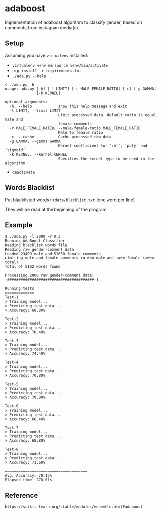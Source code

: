 # adaboost

Implementation of adaboost algorithm to classify gender,
based on comments from instagram media(s).

## Setup

Assuming you have `virtualenv` installed:
- `virtualenv venv && source venv/bin/activate`
- `pip install -r requirements.txt`
- `./ada.py --help`

```
$ ./ada.py -h
usage: ada.py [-h] [-l LIMIT] [-r MALE_FEMALE_RATIO] [-c] [-g GAMMA]
              [-k KERNEL]

optional arguments:
  -h, --help            show this help message and exit
  -l LIMIT, --limit LIMIT
                        Limit processed data, default ratio is equal male and
                        female comments
  -r MALE_FEMALE_RATIO, --male-female-ratio MALE_FEMALE_RATIO
                        Male to female ratio
  -c, --cache           Cache processed raw data
  -g GAMMA, --gamma GAMMA
                        Kernel coefficient for ‘rbf’, ‘poly’ and ‘sigmoid’
  -k KERNEL, --kernel KERNEL
                        Specifies the kernel type to be used in the algorithm
```

- `deactivate`

## Words Blacklist

Put blacklisted words in `data/blacklist.txt` (one word per line)

They will be read at the beginning of the program.

## Example

```
$ ./ada.py -l 2000 -r 0.3
Running AdaBoost Classifier
Reading blacklist words file
Reading raw gender-comment data
Loaded 23499 male and 51030 female comments
Limiting male and female comments to 600 male and 1400 female (2000 total)
Total of 5162 words found

Processing 2000 raw gender-comment data: [#######################################-]

Running tests
=============
Test-1
> Training model...
> Predicting test data...
> Accuracy: 68.80%

Test-2
> Training model...
> Predicting test data...
> Accuracy: 70.40%

Test-3
> Training model...
> Predicting test data...
> Accuracy: 74.40%

Test-4
> Training model...
> Predicting test data...
> Accuracy: 70.80%

Test-5
> Training model...
> Predicting test data...
> Accuracy: 70.00%

Test-6
> Training model...
> Predicting test data...
> Accuracy: 66.40%

Test-7
> Training model...
> Predicting test data...
> Accuracy: 68.80%

Test-8
> Training model...
> Predicting test data...
> Accuracy: 71.60%

=====================================
Avg. Accuracy: 70.15%
Elapsed time: 278.01s
```

## Reference

`https://scikit-learn.org/stable/modules/ensemble.html#adaboost`